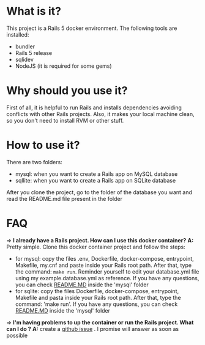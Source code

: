 # What is it?

This project is a Rails 5 docker environment. The following tools are installed: 
* bundler
* Rails 5 release
* sqlidev
* NodeJS (it is required for some gems)

# Why should you use it?

First of all, it is helpful to run Rails and installs dependencies avoiding conflicts with other Rails projects. Also, it makes your local machine clean, so you don't need to install RVM or other stuff.

# How to use it?

There are two folders:
* mysql: when you want to create a Rails app on MySQL database
* sqllite: when you want to create a Rails app on SQLite database

After you clone the project, go to the folder of the database you want and read the README.md file present in the folder

# FAQ

=> **I already have a Rails project. How can I use this docker container?**
**A:** Pretty simple. Clone this docker container project and follow the steps:
* for mysql: copy the files .env, Dockerfile, docker-compose, entrypoint, Makefile, my.cnf and paste inside your Rails root path.  After that, type the command: ```make run```. Reminder yourself to edit your database.yml file using my example.database.yml as reference. If you have any questions, you can check [README.MD](./mysql/README.MD) inside the 'mysql' folder
* for sqlite:  copy the files Dockerfile, docker-compose, entrypoint, Makefile and pasta inside your Rails root path. After that, type the command: 'make run'. If you have any questions, you can check [README.MD](./mysql/README.MD) inside the 'mysql' folder

=> **I'm having problems to up the container or run the Rails project. What can I do ?**
**A:** create a [github issue](https://github.com/pierreabreup/docker-compose-for-rails5/issues) . I promise will answer as soon as possible
